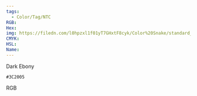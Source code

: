 ```yaml
---
tags:
  - Color/Tag/NTC
RGB:
Hex:
img: https://filedn.com/l0hpzxl1f01yT7GHxtF8cyk/Color%20Snake/standard_csv_to_svg/%23/3C2005.svg
CMYK:
HSL:
Name:
---
```

Dark Ebony
```palette
#3C2005
```
RGB
